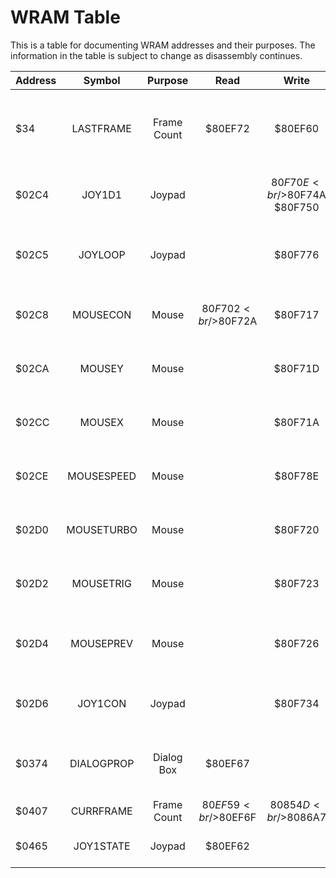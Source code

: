 # WRAM Table
This is a table for documenting WRAM addresses and their purposes. The information in the table is subject to change as disassembly continues.

| Address | Symbol | Purpose | Read | Write | Notes |
|---------|:------:|:-------:|:----:|:-----:|-------|
| $34 | LASTFRAME | Frame Count | $80EF72 | $80EF60 | Stores the last frame when counting frames for a loop |
| $02C4 | JOY1D1 | Joypad || $80F70E<br />$80F74A<br />$80F750 | Stores the value from JOY1L ($4218) |
| $02C5 | JOYLOOP | Joypad || $80F776 | Stores a loop counter used for joypad/mouse loops |
| $02C8 | MOUSECON | Mouse | $80F702<br />$80F72A | $80F717 | Stores the connection status of the SNES mouse |
| $02CA | MOUSEY | Mouse || $80F71D | Stores the Y-direction status of the SNES mouse |
| $02CC | MOUSEX | Mouse || $80F71A | Stores the X-direction status of the SNES mouse |
| $02CE | MOUSESPEED | Mouse || $80F78E | Stores the speed status of the SNES mouse |
| $02D0 | MOUSETURBO | Mouse || $80F720 | Stores the button turbo status of the SNES mouse |
| $02D2 | MOUSETRIG | Mouse || $80F723 | Stores the button trigger status of the SNES mouse |
| $02D4 | MOUSEPREV | Mouse || $80F726 | Stores the previous switch status of the SNES mouse |
| $02D6 | JOY1CON | Joypad || $80F734 | Stores the connection status of joypad 1 |
| $0374 | DIALOGPROP | Dialog Box | $80EF67 || Stores the properties of the currently drawn dialog box |
| $0407 | CURRFRAME | Frame Count | $80EF59<br />$80EF6F | $80854D<br />$8086A7 | Stores the frame count |
| $0465 | JOY1STATE | Joypad | $80EF62 || Stores the current state of joypad 1 |
